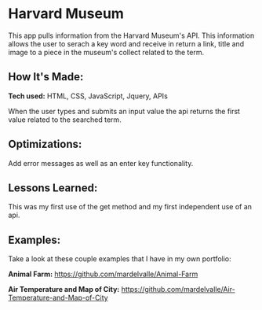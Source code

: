 # Harvard Museum
This app pulls information from the Harvard Museum's API. This information allows the user to serach a key word and receive in return a link, title and image to a piece in the museum's collect related to the term.

## How It's Made:

**Tech used:** HTML, CSS, JavaScript, Jquery, APIs

When the user types and submits an input value the api returns the first value related to the searched term.

## Optimizations:

Add error messages as well as an enter key functionality.

## Lessons Learned:

This was my first use of the get method and my first independent use of an api.

## Examples:

Take a look at these couple examples that I have in my own portfolio:

**Animal Farm:** https://github.com/mardelvalle/Animal-Farm

**Air Temperature and Map of City:** https://github.com/mardelvalle/Air-Temperature-and-Map-of-City

